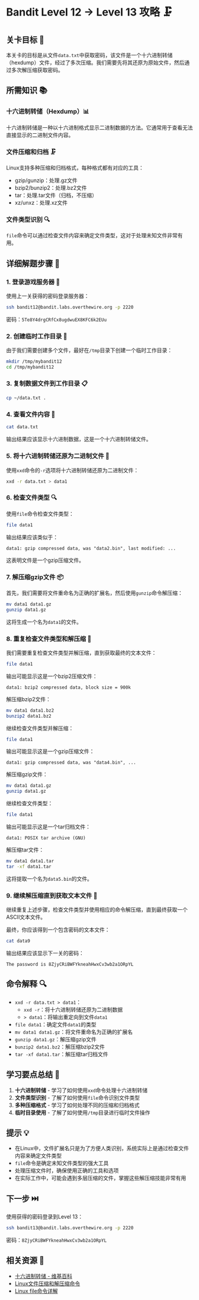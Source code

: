 # Bandit Level 12 → Level 13 攻略 🗜️

## 关卡目标 🎯

本关卡的目标是从文件`data.txt`中获取密码，该文件是一个十六进制转储（hexdump）文件，经过了多次压缩。我们需要先将其还原为原始文件，然后通过多次解压缩获取密码。

## 所需知识 📚

### 十六进制转储（Hexdump）📊

十六进制转储是一种以十六进制格式显示二进制数据的方法。它通常用于查看无法直接显示的二进制文件内容。

### 文件压缩和归档 🗜️

Linux支持多种压缩和归档格式，每种格式都有对应的工具：
- gzip/gunzip：处理.gz文件
- bzip2/bunzip2：处理.bz2文件
- tar：处理.tar文件（归档，不压缩）
- xz/unxz：处理.xz文件

### 文件类型识别 🔍

`file`命令可以通过检查文件内容来确定文件类型，这对于处理未知文件非常有用。

## 详细解题步骤 📝

### 1. 登录游戏服务器 🔐

使用上一关获得的密码登录服务器：

```bash
ssh bandit12@bandit.labs.overthewire.org -p 2220
```

密码：`5Te8Y4drgCRfCx8ugdwuEX8KFC6k2EUu`

### 2. 创建临时工作目录 📂

由于我们需要创建多个文件，最好在`/tmp`目录下创建一个临时工作目录：

```bash
mkdir /tmp/mybandit12
cd /tmp/mybandit12
```

### 3. 复制数据文件到工作目录 📋

```bash
cp ~/data.txt .
```

### 4. 查看文件内容 📄

```bash
cat data.txt
```

输出结果应该显示十六进制数据，这是一个十六进制转储文件。

### 5. 将十六进制转储还原为二进制文件 🔄

使用`xxd`命令的`-r`选项将十六进制转储还原为二进制文件：

```bash
xxd -r data.txt > data1
```

### 6. 检查文件类型 🔍

使用`file`命令检查文件类型：

```bash
file data1
```

输出结果应该类似于：

```
data1: gzip compressed data, was "data2.bin", last modified: ...
```

这表明文件是一个gzip压缩文件。

### 7. 解压缩gzip文件 📦

首先，我们需要将文件重命名为正确的扩展名，然后使用`gunzip`命令解压缩：

```bash
mv data1 data1.gz
gunzip data1.gz
```

这将生成一个名为`data1`的文件。

### 8. 重复检查文件类型和解压缩 🔄

我们需要重复检查文件类型并解压缩，直到获取最终的文本文件：

```bash
file data1
```

输出可能显示这是一个bzip2压缩文件：

```
data1: bzip2 compressed data, block size = 900k
```

解压缩bzip2文件：

```bash
mv data1 data1.bz2
bunzip2 data1.bz2
```

继续检查文件类型并解压缩：

```bash
file data1
```

输出可能显示这是一个gzip压缩文件：

```
data1: gzip compressed data, was "data4.bin", ...
```

解压缩gzip文件：

```bash
mv data1 data1.gz
gunzip data1.gz
```

继续检查文件类型：

```bash
file data1
```

输出可能显示这是一个tar归档文件：

```
data1: POSIX tar archive (GNU)
```

解压缩tar文件：

```bash
mv data1 data1.tar
tar -xf data1.tar
```

这将提取一个名为`data5.bin`的文件。

### 9. 继续解压缩直到获取文本文件 📝

继续重复上述步骤，检查文件类型并使用相应的命令解压缩，直到最终获取一个ASCII文本文件。

最终，你应该得到一个包含密码的文本文件：

```bash
cat data9
```

输出结果应该显示下一关的密码：

```
The password is 8ZjyCRiBWFYkneahHwxCv3wb2a1ORpYL
```

## 命令解释 🔍

- `xxd -r data.txt > data1`：
  - `xxd -r`：将十六进制转储还原为二进制数据
  - `> data1`：将输出重定向到文件`data1`
- `file data1`：确定文件`data1`的类型
- `mv data1 data1.gz`：将文件重命名为正确的扩展名
- `gunzip data1.gz`：解压缩gzip文件
- `bunzip2 data1.bz2`：解压缩bzip2文件
- `tar -xf data1.tar`：解压缩tar归档文件

## 学习要点总结 📌

1. **十六进制转储** - 学习了如何使用`xxd`命令处理十六进制转储
2. **文件类型识别** - 了解了如何使用`file`命令识别文件类型
3. **多种压缩格式** - 学习了如何处理不同的压缩和归档格式
4. **临时目录使用** - 了解了如何使用`/tmp`目录进行临时文件操作

## 提示 💡

- 在Linux中，文件扩展名只是为了方便人类识别，系统实际上是通过检查文件内容来确定文件类型
- `file`命令是确定未知文件类型的强大工具
- 处理压缩文件时，确保使用正确的工具和选项
- 在实际工作中，可能会遇到多层压缩的文件，掌握这些解压缩技能非常有用

## 下一步 ⏭️

使用获得的密码登录到Level 13：

```bash
ssh bandit13@bandit.labs.overthewire.org -p 2220
```

密码：`8ZjyCRiBWFYkneahHwxCv3wb2a1ORpYL`

## 相关资源 🔗

- [十六进制转储 - 维基百科](https://zh.wikipedia.org/wiki/十六进制转储)
- [Linux文件压缩和解压缩命令](https://www.tecmint.com/linux-compress-decompress-extract-files/)
- [Linux file命令详解](https://www.geeksforgeeks.org/file-command-in-linux-with-examples/)
